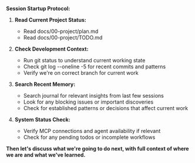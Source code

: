 **Session Startup Protocol:**

1. **Read Current Project Status:**
   - Read docs/00-project/plan.md
   - Read docs/00-project/TODO.md

2. **Check Development Context:**
   - Run git status to understand current working state
   - Check git log --oneline -5 for recent commits and patterns
   - Verify we're on correct branch for current work

3. **Search Recent Memory:**
   - Search journal for relevant insights from last few sessions
   - Look for any blocking issues or important discoveries
   - Check for established patterns or decisions that affect current work

4. **System Status Check:**
   - Verify MCP connections and agent availability if relevant
   - Check for any pending todos or incomplete workflows

**Then let's discuss what we're going to do next, with full context of where we are and what we've learned.**

